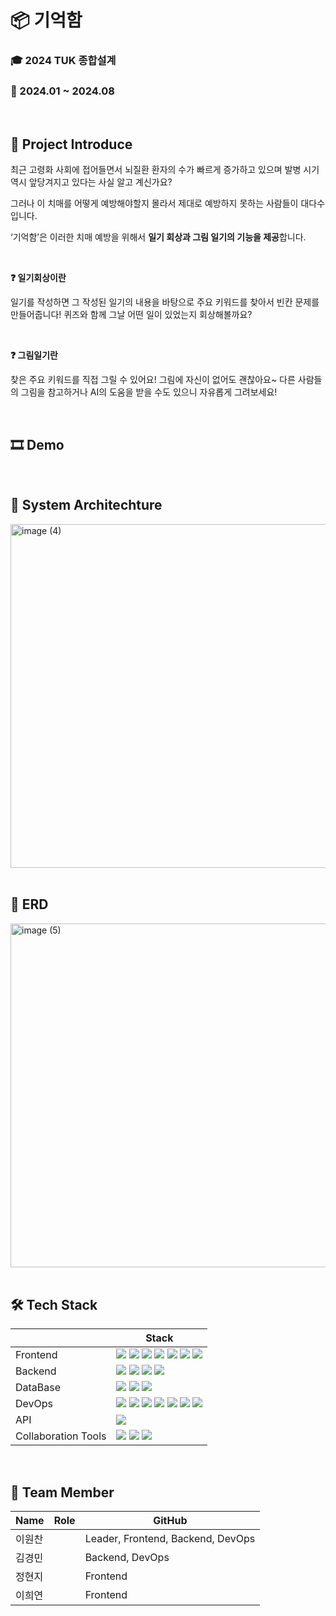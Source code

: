 # 📦 기억함

### 🎓 2024 TUK 종합설계

### 📌 2024.01 ~ 2024.08

<br>

## 🎤 Project Introduce

최근 고령화 사회에 접어들면서 뇌질환 환자의 수가 빠르게 증가하고 있으며 발병 시기 역시 앞당겨지고 있다는 사실 알고 계신가요?


그러나 이 치매를 어떻게 예방해야할지 몰라서 제대로 예방하지 못하는 사람들이 대다수입니다.

‘기억함’은 이러한 치매 예방을 위해서 **일기 회상과 그림 일기의 기능을 제공**합니다.

<br>

**❓ 일기회상이란**

일기를 작성하면 그 작성된 일기의 내용을 바탕으로 주요 키워드를 찾아서 빈칸 문제를 만들어줍니다! 퀴즈와 함께 그날 어떤 일이 있었는지 회상해볼까요?

<br>

**❓ 그림일기란**

찾은 주요 키워드를 직접 그릴 수 있어요! 그림에 자신이 없어도 괜찮아요~ 다른 사람들의 그림을 참고하거나 AI의 도움을 받을 수도 있으니 자유롭게 그려보세요!

<br>

## 🎞️ Demo

<br>

## 📜 System Architechture

<img width="550" alt="image (4)" src="https://github.com/user-attachments/assets/2caed003-85f2-4cde-aa2a-75c9a4f96e94">

<br>

<br>

## 📀 ERD

<img width="550" alt="image (5)" src="https://github.com/user-attachments/assets/478cc98d-60e7-4d61-b0af-cdfeb3f2cd74">

<br>

<br>

## 🛠️ Tech Stack

|  | Stack |
| --- | --- |
| Frontend | <img src="https://img.shields.io/badge/Flutter-02569B?style=flat&logo=flutter&logoColor=black"> <img src="https://img.shields.io/badge/React-61DAFB?style=flat&logo=react&logoColor=black"> <img src="https://img.shields.io/badge/Tailwind CSS-06B6D4?style=flat&logo=Tailwind CSS&logoColor=white"> <img src="https://img.shields.io/badge/Zustand-%2320232a.svg?style=flat&logo=react&logoColor=%2361DAFB"> <img src="https://img.shields.io/badge/Prettier-F7B93E?style=flat&logo=Prettier&logoColor=white"> <img src="https://img.shields.io/badge/-React%20Query-FF4154?style=flat&logo=react%20query&logoColor=white"> <img src="https://img.shields.io/badge/npm-%23CB3837.svg?style=flat&logo=npm&logoColor=white">|
| Backend | <img src="https://img.shields.io/badge/Django-092E20?style=flat&logo=django&logoColor=black"> <img src="https://img.shields.io/badge/Celery-37814A?style=flat&logo=celery&logoColor=black"> <img src="https://img.shields.io/badge/DRF-ff1709?style=flat&logo=django&logoColor=white"> <img src="https://img.shields.io/badge/Gunicorn-499848?style=flat&logo=gunicorn&logoColor=white">|
| DataBase | <img src="https://img.shields.io/badge/Redis-FF4438?style=flat&logo=redis&logoColor=black"> <img src="https://img.shields.io/badge/Amazon RDS-527FFF?style=flat&logo=amazonrds&logoColor=black"> <img src="https://img.shields.io/badge/MySQL-4479A1?style=flat&logo=mysql&logoColor=black"> |
| DevOps | <img src="https://img.shields.io/badge/Docker-2496ED?style=flat&logo=docker&logoColor=black"> <img src="https://img.shields.io/badge/Nginx-009639?style=flat&logo=nginx&logoColor=black"> <img src="https://img.shields.io/badge/GitHub Actions-2088FF?style=flat&logo=github actions&logoColor=black"> <img src="https://img.shields.io/badge/Git-F05032?style=flat&logo=git&logoColor=black"> <img src="https://img.shields.io/badge/AWS-232F3E?style=flat&logo=amazonwebservices&logoColor=black"> <img src="https://img.shields.io/badge/AWS EC2-FF9900?style=flat&logo=amazon-ec2&logoColor=white"> <img src="https://img.shields.io/badge/AWS S3-569A31?style=flat&logo=amazon-s3&logoColor=white">|
| API | <img src="https://img.shields.io/badge/Swagger-85EA2D?style=flat&logo=swagger&logoColor=black"> |
| Collaboration Tools | <img src="https://img.shields.io/badge/Notion-000000?style=flat&logo=notion"> <img src="https://img.shields.io/badge/Discord-5865F2?style=flat&logo=discord&logoColor=black"> <img src="https://img.shields.io/badge/GitHub-181717?style=flat&logo=github"> |

<br>

## 👀 Team Member

| Name | Role | GitHub |
| --- | --- | --- |
| 이원찬 |  | Leader, Frontend, Backend, DevOps | [이원찬's GitHub](https://github.com/Leewonchan14) |
| 김경민 |  | Backend, DevOps | [김경민's GitHub](https://github.com/rvbear) |
| 정현지 |  | Frontend | [정현지's GitHub](https://github.com/HJ1218) |
| 이희연 |  | Frontend | [이희연's GitHub](http://github.com/heedong12) |
